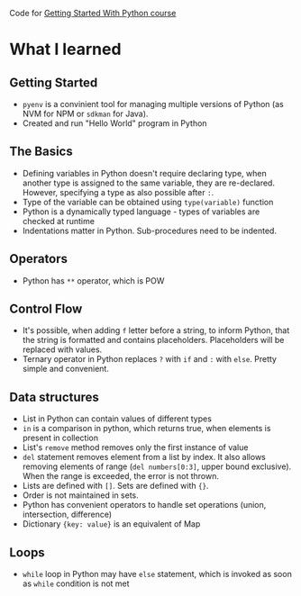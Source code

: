 Code for [Getting Started With Python course](https://www.amigoscode.com/courses/python)

# What I learned

## Getting Started

- `pyenv` is a convinient tool for managing multiple versions of Python (as NVM for NPM or `sdkman` for Java).
- Created and run "Hello World" program in Python

## The Basics

- Defining variables in Python doesn't require declaring type, when another type is assigned to the same variable, they
  are re-declared. However, specifying a type as also possible after `:`.
- Type of the variable can be obtained using `type(variable)` function
- Python is a dynamically typed language - types of variables are checked at runtime
- Indentations matter in Python. Sub-procedures need to be indented.

## Operators

- Python has `**` operator, which is POW

## Control Flow

- It's possible, when adding `f` letter before a string, to inform Python, that the string is formatted and contains
  placeholders. Placeholders will be replaced with values.
- Ternary operator in Python replaces `?` with `if` and `:` with `else`. Pretty simple and convenient.

## Data structures

- List in Python can contain values of different types
- `in` is a comparison in python, which returns true, when elements is present in collection
- List's `remove` method removes only the first instance of value
- `del` statement removes element from a list by index. It also allows removing elements of range (`del numbers[0:3]`,
  upper bound exclusive). When the range is exceeded, the error is not thrown. 
- Lists are defined with `[]`. Sets are defined with `{}`.
- Order is not maintained in sets.
- Python has convenient operators to handle set operations (union, intersection, difference)
- Dictionary `{key: value}` is an equivalent of Map

## Loops

- `while` loop in Python may have `else` statement, which is invoked as soon as `while` condition is not met